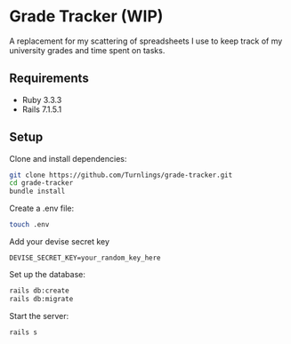 # Grade Tracker (WIP)

A replacement for my scattering of spreadsheets I use to keep track of my university grades and time spent on tasks.

## Requirements

- Ruby 3.3.3
- Rails 7.1.5.1

## Setup

Clone and install dependencies:
```bash
git clone https://github.com/Turnlings/grade-tracker.git
cd grade-tracker
bundle install
```

Create a .env file:
```bash
touch .env
```

Add your devise secret key
```
DEVISE_SECRET_KEY=your_random_key_here
```

Set up the database:
```bash
rails db:create
rails db:migrate
```

Start the server:
```bash
rails s
```